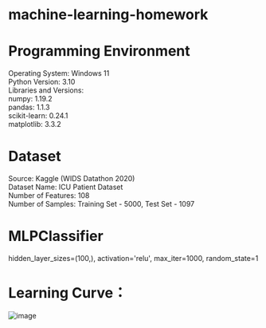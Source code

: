 # machine-learning-homework
# Programming Environment
Operating System: Windows 11  
Python Version: 3.10  
Libraries and Versions:  
numpy: 1.19.2  
pandas: 1.1.3  
scikit-learn: 0.24.1  
matplotlib: 3.3.2  
# Dataset
Source: Kaggle (WIDS Datathon 2020)  
Dataset Name: ICU Patient Dataset  
Number of Features: 108  
Number of Samples: Training Set - 5000, Test Set - 1097  
# MLPClassifier
hidden_layer_sizes=(100,),  activation='relu',  max_iter=1000,  random_state=1
# Learning Curve：  
![image](https://github.com/user-attachments/assets/5765f82b-ecfb-4f92-bb44-e8d5f8b39f9e)
